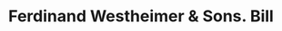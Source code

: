 ---
doi: 10.7916/D8B296CN
date_other: '1900'
date_other_textual: 1900-1909
form: printed ephemera
genre:
- Invoices
name:
- Ferdinand Westheimer & Sons
object_in_context_url: https://biggert.cul.columbia.edu/items/view/ave_biggert_01253
subject_hierarchical_geographic:
- Cincinnati, Ohio, United States
subject_name:
- Ferdinand Westheimer & Sons
title: Ferdinand Westheimer & Sons. Bill
sort_title: Ferdinand Westheimer & Sons. Bill
call_number: ave_biggert_01253
coordinates:
- 39.1,-84.51666666666667
pid: ave_biggert_01253
identifiers: ave_biggert_01253
permalink: /biggert/ave_biggert_01253/
layout: iiif-image-page
---